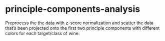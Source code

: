 # principle-components-analysis

Preprocess the the data with z-score normalization and scatter the data that’s been projected onto the first two principle components with different colors for each target/class of wine.
